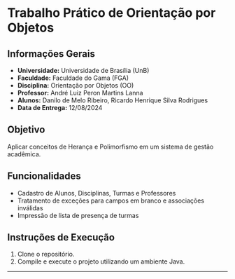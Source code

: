 # Trabalho Prático de Orientação por Objetos

## Informações Gerais

-   **Universidade:** Universidade de Brasília (UnB)
-   **Faculdade:** Faculdade do Gama (FGA)
-   **Disciplina:** Orientação por Objetos (OO)
-   **Professor:** André Luiz Peron Martins Lanna
-   **Alunos:** Danilo de Melo Ribeiro, Ricardo Henrique Silva Rodrigues
-   **Data de Entrega:** 12/08/2024

## Objetivo

Aplicar conceitos de Herança e Polimorfismo em um sistema de gestão acadêmica.

## Funcionalidades

-   Cadastro de Alunos, Disciplinas, Turmas e Professores
-   Tratamento de exceções para campos em branco e associações inválidas
-   Impressão de lista de presença de turmas

## Instruções de Execução

1. Clone o repositório.
2. Compile e execute o projeto utilizando um ambiente Java.

---
